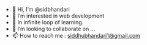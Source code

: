 - 👋 Hi, I’m @sidbhandari
- 👀 I’m interested in web development
- 🌱 In infinite loop of learning.
- 💞️ I’m looking to collaborate on ...
- 📫 How to reach me : siddhubhandari1@gmail.com

<!---
sidbhandari/sidbhandari is a ✨ special ✨ repository because its `README.md` (this file) appears on your GitHub profile.
You can click the Preview link to take a look at your changes.
--->
